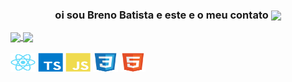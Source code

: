 <div>
<h3 align="center">oi sou Breno Batista e este e o meu contato
<a href="https://www.linkedin.com/in/brenobatistadevs/"  rel="nofollow"><img align="center" src="https://camo.githubusercontent.com/c00f87aeebbec37f3ee0857cc4c20b21fefde8a96caf4744383ebfe44a47fe3f/68747470733a2f2f696d672e736869656c64732e696f2f62616467652f2d4c696e6b6564496e2d2532333030373742353f7374796c653d666f722d7468652d6261646765266c6f676f3d6c696e6b6564696e266c6f676f436f6c6f723d7768697465" data-canonical-src="https://img.shields.io/badge/-LinkedIn-%230077B5?style=for-the-badge&amp;logo=linkedin&amp;logoColor=white" style="max-width: 100%;"></a></h3>
</div>
</img>
<a href="https://github.com/brenoob/github-readme-stats">  
  <img align="center" src="https://github-readme-stats.vercel.app/api?username=brenoob&show_icons=true&theme=tokyonight" />
</a>
<a href="https://github.com/brenoob/github-readme-stats">
  <img align="center" src="https://github-readme-stats.vercel.app/api/top-langs/?username=brenoob&show_icons=true&theme=tokyonight&layout=compact" />
</a>

<div>
  </br>
  <img align="center" alt="breno-React" height="30" width="40" src="https://raw.githubusercontent.com/devicons/devicon/master/icons/react/react-original.svg" style="max-width: 100%;">
  
  <img align="center" alt="breno-Ts" height="30" width="40" src="https://raw.githubusercontent.com/devicons/devicon/master/icons/typescript/typescript-plain.svg" style="max-width: 100%;">
  
  <img align="center" alt="breno-Js" height="30" width="40" src="https://raw.githubusercontent.com/devicons/devicon/master/icons/javascript/javascript-plain.svg" style="max-width: 100%;">
    
  <img align="center" alt="breno-CSS" height="30" width="40" src="https://raw.githubusercontent.com/devicons/devicon/master/icons/css3/css3-original.svg" style="max-width: 100%;">
  
  <img align="center" alt="breno-HTML" height="30" width="40" src="https://raw.githubusercontent.com/devicons/devicon/master/icons/html5/html5-original.svg" style="max-width: 100%;">
  </br>
</div>

<!---
brenoob/brenoob is a ✨ special ✨ repository because its `README.md` (this file) appears on your GitHub profile.
You can click the Preview link to take a look at your changes.
--->
